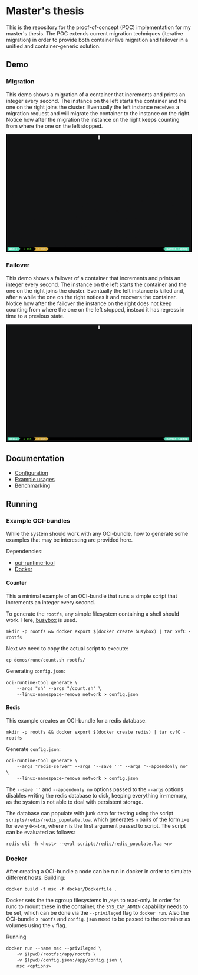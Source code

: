 # Master's thesis

This is the repository for the proof-of-concept (POC) implementation for my
master's thesis. The POC extends current migration techniques (iterative
migration) in order to provide both container live migration and failover in a
unified and container-generic solution.

## Demo

### Migration

This demo shows a migration of a container that increments and prints an
integer every second. The instance on the left starts the container and the one
on the right joins the cluster. Eventually the left instance receives a
migration request and will migrate the container to the instance on the right.
Notice how after the migration the instance on the right keeps counting from
where the one on the left stopped.

![Migration example](assets/migration.gif)

### Failover

This demo shows a failover of a container that increments and prints an integer
every second. The instance on the left starts the container and the one on the
right joins the cluster. Eventually the left instance is killed and, after a
while the one on the right notices it and recovers the container. Notice how
after the failover the instance on the right does not keep counting from where
the one on the left stopped, instead it has regress in time to a previous
state.

![Failover example](assets/failover.gif)

## Documentation

- [Configuration](docs/configuration.md)
- [Example usages](docs/examples.md)
- [Benchmarking](docs/benchmarking.md)

## Running

### Example OCI-bundles

While the system should work with any OCI-bundle, how to generate some examples
that may be interesting are provided here.

Dependencies:

- [oci-runtime-tool](https://github.com/opencontainers/runtime-tools)
- [Docker](https://www.docker.com/)

#### Counter

This a minimal example of an OCI-bundle that runs a simple script
that increments an integer every second.

To generate the `rootfs`, any simple filesystem containing a shell should work.
Here, [busybox](https://hub.docker.com/_/busybox/) is used.

```shell
mkdir -p rootfs && docker export $(docker create busybox) | tar xvfC - rootfs
```

Next we need to copy the actual script to execute:

```shell
cp demos/runc/count.sh rootfs/
```

Generating `config.json`:

```shell
oci-runtime-tool generate \
	--args "sh" --args "/count.sh" \
	--linux-namespace-remove network > config.json
```

#### Redis

This example creates an OCI-bundle for a redis database.

```shell
mkdir -p rootfs && docker export $(docker create redis) | tar xvfC - rootfs
```

Generate `config.json`:

```shell
oci-runtime-tool generate \
	--args "redis-server" --args "--save ''" --args "--appendonly no" \
	--linux-namespace-remove network > config.json
```

The `--save ''` and `--appendonly no` options passed to the `--args` options
disables writing the redis database to disk, keeping everything in-memory, as
the system is not able to deal with persistent storage.

The database can populate with junk data for testing using the script
`scripts/redis/redis_populate.lua`, which generates `n` pairs of the form `i=i`
for every `0<=i<n`, where `n` is the first argument passed to script. The script
can be evaluated as follows:

```shell
redis-cli -h <host> --eval scripts/redis/redis_populate.lua <n>
```

### Docker

After creating a OCI-bundle a node can be run in docker in order to simulate
different hosts.
Building:

```shell
docker build -t msc -f docker/Dockerfile .
```

Docker sets the the cgroup filesystems in `/sys` to read-only. In order for runc
to mount these in the container, the `SYS_CAP_ADMIN` capability needs to be set,
which can be done via the `--privileged` flag to `docker run`.
Also the OCI-bundle's `rootfs` and `config.json` need to be passed to the
container as volumes using the `v` flag.

Running

```shell
docker run --name msc --privileged \
	-v $(pwd)/rootfs:/app/rootfs \
	-v $(pwd)/config.json:/app/config.json \
	msc <options>
```
